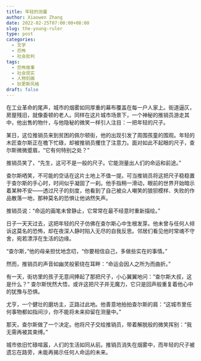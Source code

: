 ```yaml
---
title: 年轻的测量
author: Xiaowen Zhang
date: 2022-02-25T07:00:00+08:00
slug: the-young-ruler
type: post
categories:
  - 文学
  - 恐怖
  - 社会批判
tags:
  - 恐怖故事
  - 社会现实
  - 人物刻画
  - 狄更斯风格
draft: false
---
```


在工业革命的尾声，城市的烟雾如同厚重的幕布覆盖在每一户人家上。街道逼仄，房屋残旧，就像委顿的老人。同样在这片城市场景下，一个神秘的推销员游走其中，他出售的物什，与他隐秘的微笑一样引人注目：一把年轻的尺子。

某日，这位推销员来到贫困的佩尔顿街，他的出现引发了周围孩童的围观。年轻的木匠查尔斯正在檐下忙碌，却被推销员攫住了注意力。面对如此不起眼的尺子，查尔斯微微蹙眉，“它有何特别之处？”

推销员笑了，“先生，这可不是一般的尺子。它能测量出人们的命运和前途。”

查尔斯哂笑，不可能的空话在这片土地上不值一提。可当推销员将这把尺子稳稳置于查尔斯的手心时，时间似乎凝固了一刹。他手指稍一滑动，眼前的世界开始暗示着某种不安——透过尺子的刻度，他看到了自己被众人嘲笑的狼狈模样、失败的作品散落一地，那种莫名的恐惧让他讷然失声。

推销员说：“命运的画笔未曾静止，它常常在最不经意时重新描绘。”

日子一天天过去，这把年轻的尺子仿佛在查尔斯心中生根发芽。他未曾与任何人倾诉这莫名的恐怖，却在夜深人静时陷入无尽的自我反思。邻居们看见他时常魂不守舍，宛若漂浮在生活的边缘。

“查尔斯，”他的母亲担忧地念叨，“你要相信自己，多做些实在的事情。”

然而，推销员的声音如幽灵般萦绕在耳畔：“命运会因人之所为而曲折。”

有一天，街坊里的孩子无意间捧起了那把尺子，小心翼翼地问：“查尔斯大叔，这是什么？” 查尔斯恍然大悟，或许这把尺子并无魔力，它只是回声般重复着他心中的犹豫与恐惧。

尤亨，一个健壮的磨坊主，正路过此地。他善意地拍拍查尔斯的肩：“这城市里任何事物都如指间沙，你不能将未来抑留在测量中。”

那天，查尔斯做了一个决定。他将尺子交给推销员，带着解脱般的微笑挥别：“我无需再被其束缚。”

城市依旧忙碌喧嚣，人们的生活如同从前。推销员消失在烟雾中，而年轻的尺子被遗忘在路旁，未能再揭示任何人命运的未来。